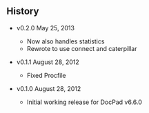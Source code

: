 ## History

- v0.2.0 May 25, 2013
	- Now also handles statistics
	- Rewrote to use connect and caterpillar

- v0.1.1 August 28, 2012
	- Fixed Procfile

- v0.1.0 August 28, 2012
	- Initial working release for DocPad v6.6.0
